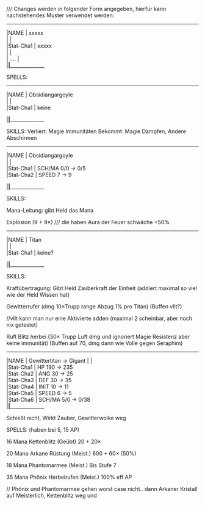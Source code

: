/// Changes werden in folgender Form angegeben, hierfür kann nachstehendes Muster verwendet werden:

________________________________________________
|NAME            |      xxxxx                   
|                |                              
|Stat-Cha1       |      xxxxx                   
|                |                              
| ....           |                              
|________________|______________________________


SPELLS:


________________________________________________
|NAME            |      Obsidiangargoyle                   
|                |                              
|Stat-Cha1       |      keine        

|________________|______________________________

SKILLS:
Verliert: Magie Immunitäten
Bekommt: Magie Dämpfen, Andere Abschirmen

________________________________________________
|NAME            |      Obsidiangargoyle                   
|                |     
|Stat-Cha1       |      SCH/MA  0/0 -> 0/5    
|Stat-Cha2       |      SPEED  7 -> 9 

|________________|______________________________

SKILLS: 

Mana-Leitung: gibt Held das Mana

Explosion (9 + 9×) /// die haben Aura der Feuer schwäche +50%

________________________________________________
|NAME            |      Titan      
|                |     
|Stat-Cha1       |      keine?

|________________|______________________________

SKILLS: 

Kraftübertragung: Gibt Held Zauberkraft der Einheit (addiert maximal so viel wie der Held Wissen hat)

Gewitterrufer (dmg 10×Trupp range Abzug 1% pro Titan) (Buffen vllt?)

//vllt kann man nur eine Aktivierte adden (maximal 2 scheinbar, aber noch nix getestet)

Ruft Blitz herbei (30× Trupp Luft dmg und ignoriert Magie Resistenz aber keine immunität) (Buffen auf 70, dmg dann wie Volle gegen Seraphim)

________________________________________________
|NAME            |      Gewittertitan -> Gigant
|                |                              
|Stat-Cha1       |      HP 190 -> 235                
|Stat-Cha2       |      ANG 30 -> 25                  
|Stat-Cha3       |      DEF  30 -> 35               
|Stat-Cha4       |      INIT  10 -> 11       
|Stat-Cha5       |      SPEED 6 -> 5       
|Stat-Cha6       |      SCH/MA 5/0 -> 0/38        
|________________|______________________________

Schießt nicht,
Wirkt Zauber,
Gewitterwolke weg

SPELLS: (haben bei 5, 15 AP)

16 Mana
Kettenblitz (Geübt) 20 + 20×

20 Mana
Arkane Rüstung (Meist.) 600 + 60× (50%)

18 Mana 
Phantomarmee (Meist.) Bis Stufe 7

35 Mana
Phönix Herbeirufen (Meist.) 100% eff AP

// Phönix und Phantomarmee gehen worst case nicht.. dann Arkaner Kristall auf Meisterlich, Kettenblitz weg und 

